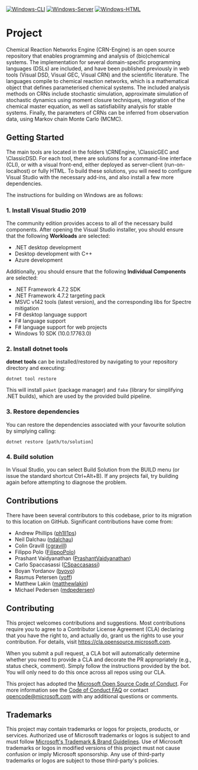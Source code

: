 [![Windows-CLI](https://github.com/microsoft/CRN/actions/workflows/build-cli.yml/badge.svg)](https://github.com/microsoft/CRN/actions/workflows/build-cli.yml)
[![Windows-Server](https://github.com/microsoft/CRN/actions/workflows/build-localhost.yml/badge.svg)](https://github.com/microsoft/CRN/actions/workflows/build-localhost.yml)
[![Windows-HTML](https://github.com/microsoft/CRN/actions/workflows/build-html.yml/badge.svg)](https://github.com/microsoft/CRN/actions/workflows/build-html.yml)

# Project

Chemical Reaction Networks Engine (CRN-Engine) is an open source repository that enables programming and analysis of (bio)chemical systems. The implementation for several domain-specific programming languages (DSLs) are included, and have been published previously in web tools (Visual DSD, Visual GEC, Visual CRN) and the scientific literature. The languages compile to chemical reaction networks, which is a mathematical object that defines parameterised chemical systems. The included analysis methods on CRNs include stochastic simulation, approximate simulation of stochastic dynamics using moment closure techniques, integration of the chemical master equation, as well as satisfiability analysis for stable systems. Finally, the parameters of CRNs can be inferred from observation data, using Markov chain Monte Carlo (MCMC).

## Getting Started

The main tools are located in the folders \CRNEngine, \ClassicGEC and \ClassicDSD. For each tool, there are solutions for a command-line interface (CLI), or with a visual front-end, either deployed as server-client (run-on-localhost) or fully HTML. To build these solutions, you will need to configure Visual Studio with the necessary add-ins, and also install a few more dependencies.

The instructions for building on Windows are as follows:

### 1. Install Visual Studio 2019

The community edition provides access to all of the necessary build components. After opening the Visual Studio installer, you should ensure that the following **Workloads** are selected:
- .NET desktop development
- Desktop development with C++
- Azure development

Additionally, you should ensure that the following **Individual Components** are selected:
- .NET Framework 4.7.2 SDK
- .NET Framework 4.7.2 targeting pack
- MSVC v142 tools (latest version), and the corresponding libs for Spectre mitigation 
- F# desktop language support
- F# language support
- F# language support for web projects
- Windows 10 SDK (10.0.17763.0)

### 2. Install dotnet tools

**dotnet tools** can be installed/restored by navigating to your repository directory and executing:

`dotnet tool restore`

This will install `paket` (package manager) and `fake` (library for simplifying .NET builds), which are used by the provided build pipeline.

### 3. Restore dependencies

You can restore the dependencies associated with your favourite solution by simplying calling:

`dotnet restore [path/to/solution]`

### 4. Build solution

In Visual Studio, you can select Build Solution from the BUILD menu (or issue the standard shortcut Ctrl+Alt+B). If any projects fail, try building again before attempting to diagnose the problem.

## Contributions

There have been several contributors to this codebase, prior to its migration to this location on GitHub. Significant contributions have come from:
- Andrew Phillips ([ph1ll1ps](https://github.com/ph1ll1ps))
- Neil Dalchau ([ndalchau](https://github.com/ndalchau))
- Colin Gravill ([cgravill](https://github.com/cgravill))
- Filippo Polo ([FilippoPolo](https://github.com/FilippoPolo))
- Prashant Vaidyanathan ([PrashantVaidyanathan](https://github.com/PrashantVaidyanathan))
- Carlo Spaccasassi ([CSpaccasassi](https://github.com/CSpaccasassi))
- Boyan Yordanov ([byoyo](https://github.com/byoyo))
- Rasmus Petersen ([yoff](https://github.com/yoff))
- Matthew Lakin ([matthewlakin](https://github.com/matthewlakin))
- Michael Pedersen ([mdpedersen](https://github.com/mdpedersen))


## Contributing

This project welcomes contributions and suggestions.  Most contributions require you to agree to a
Contributor License Agreement (CLA) declaring that you have the right to, and actually do, grant us
the rights to use your contribution. For details, visit https://cla.opensource.microsoft.com.

When you submit a pull request, a CLA bot will automatically determine whether you need to provide
a CLA and decorate the PR appropriately (e.g., status check, comment). Simply follow the instructions
provided by the bot. You will only need to do this once across all repos using our CLA.

This project has adopted the [Microsoft Open Source Code of Conduct](https://opensource.microsoft.com/codeofconduct/).
For more information see the [Code of Conduct FAQ](https://opensource.microsoft.com/codeofconduct/faq/) or
contact [opencode@microsoft.com](mailto:opencode@microsoft.com) with any additional questions or comments.

## Trademarks

This project may contain trademarks or logos for projects, products, or services. Authorized use of Microsoft 
trademarks or logos is subject to and must follow 
[Microsoft's Trademark & Brand Guidelines](https://www.microsoft.com/en-us/legal/intellectualproperty/trademarks/usage/general).
Use of Microsoft trademarks or logos in modified versions of this project must not cause confusion or imply Microsoft sponsorship.
Any use of third-party trademarks or logos are subject to those third-party's policies.
